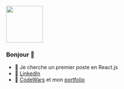 <a href="URL_REDIRECT" target="blank"><img align="center" src="https://fr.legacy.reactjs.org/logo-og.png" height="100" /></a>

### Bonjour 👋
- 👯 Je cherche un premier poste en React.js
- :newspaper: [LinkedIn](https://www.linkedin.com/in/benoitdebuyer/)
- :pushpin: [CodeWars](https://www.codewars.com/users/debuyer) et mon [portfolio](talentsenaction.fr)


